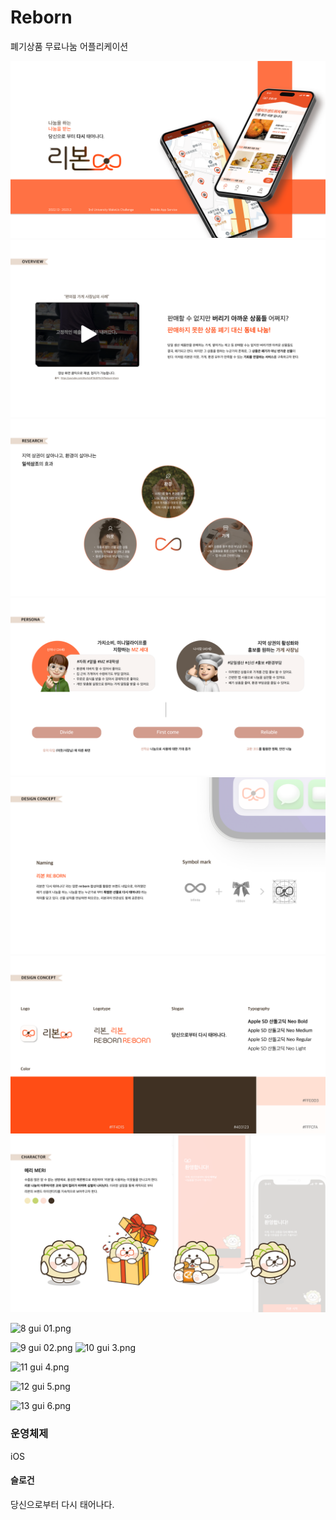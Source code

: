 # Reborn
폐기상품 무료나눔 어플리케이션

![1 MAIN.png](images/1_MAIN.png)
![2 OVERVIEW.png](images/2_OVERVIEW.png)
![3 RESEARCH.png](images/3_RESEARCH.png)
![4 PERSONA.png](images/4_PERSONA.png)
![5 DESIGN CONCEPT.png](images/5_DESIGN_CONCEPT.png)
![6 DESIGN CONCEPT-1.png](images/6_DESIGN_CONCEPT-1.png)
![7 CHARACTOR.png](images/7_CHARACTOR.png)

![8 gui 01.png](images/8_gui_01.png)

![9 gui 02.png](images/9_gui_02.png)
![10 gui 3.png](images/10_gui_3.png)

![11 gui 4.png](images/11_gui_4.png)

![12 gui 5.png](images/12_gui_5.png)

![13 gui 6.png](images/13_gui_6.png)

### 운영체제
iOS

#### 슬로건
당신으로부터 다시 태어나다.

